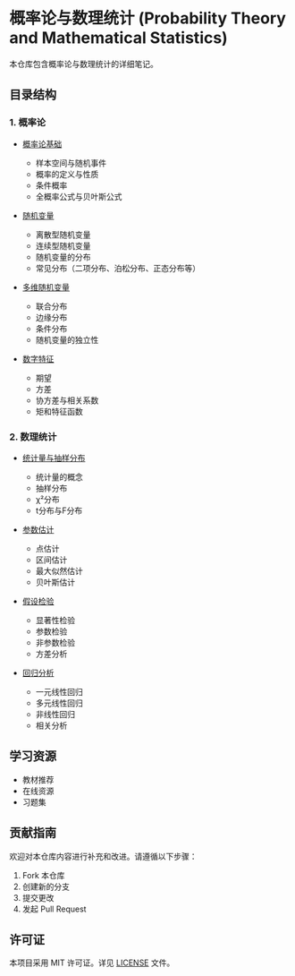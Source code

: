 # 概率论与数理统计 (Probability Theory and Mathematical Statistics)

本仓库包含概率论与数理统计的详细笔记。

## 目录结构

### 1. 概率论
- [概率论基础](./probability/basics.md)
  - 样本空间与随机事件
  - 概率的定义与性质
  - 条件概率
  - 全概率公式与贝叶斯公式

- [随机变量](./probability/random-variables.md)
  - 离散型随机变量
  - 连续型随机变量
  - 随机变量的分布
  - 常见分布（二项分布、泊松分布、正态分布等）

- [多维随机变量](./probability/multivariate.md)
  - 联合分布
  - 边缘分布
  - 条件分布
  - 随机变量的独立性

- [数字特征](./probability/characteristics.md)
  - 期望
  - 方差
  - 协方差与相关系数
  - 矩和特征函数

### 2. 数理统计
- [统计量与抽样分布](./statistics/sampling.md)
  - 统计量的概念
  - 抽样分布
  - χ²分布
  - t分布与F分布

- [参数估计](./statistics/estimation.md)
  - 点估计
  - 区间估计
  - 最大似然估计
  - 贝叶斯估计

- [假设检验](./statistics/hypothesis-testing.md)
  - 显著性检验
  - 参数检验
  - 非参数检验
  - 方差分析

- [回归分析](./statistics/regression.md)
  - 一元线性回归
  - 多元线性回归
  - 非线性回归
  - 相关分析

## 学习资源
- 教材推荐
- 在线资源
- 习题集

## 贡献指南
欢迎对本仓库内容进行补充和改进。请遵循以下步骤：
1. Fork 本仓库
2. 创建新的分支
3. 提交更改
4. 发起 Pull Request

## 许可证
本项目采用 MIT 许可证。详见 [LICENSE](./LICENSE) 文件。
